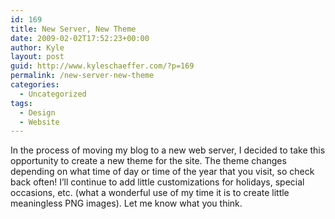 ```yaml
---
id: 169
title: New Server, New Theme
date: 2009-02-02T17:52:23+00:00
author: Kyle
layout: post
guid: http://www.kyleschaeffer.com/?p=169
permalink: /new-server-new-theme
categories:
  - Uncategorized
tags:
  - Design
  - Website
---
```

In the process of moving my blog to a new web server, I decided to take this opportunity to create a new theme for the site. The theme changes depending on what time of day or time of the year that you visit, so check back often! I’ll continue to add little customizations for holidays, special occasions, etc. (what a wonderful use of my time it is to create little meaningless PNG images). Let me know what you think.
